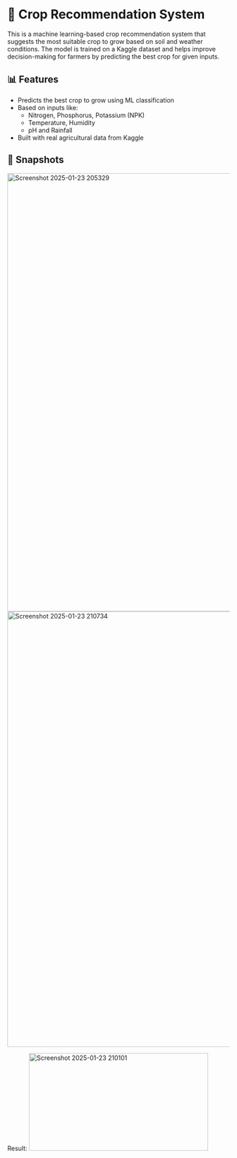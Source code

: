 # 🌾 Crop Recommendation System

This is a machine learning-based crop recommendation system that suggests the most suitable crop to grow based on soil and weather conditions. The model is trained on a Kaggle dataset and helps improve decision-making for farmers by predicting the best crop for given inputs.

## 📊 Features
- Predicts the best crop to grow using ML classification
- Based on inputs like:
  - Nitrogen, Phosphorus, Potassium (NPK)
  - Temperature, Humidity
  - pH and Rainfall
- Built with real agricultural data from Kaggle
  
## 📸 Snapshots 
<img width="1875" height="993" alt="Screenshot 2025-01-23 205329" src="https://github.com/user-attachments/assets/647ea531-4874-47a6-88bc-11f3f56b008d" />

<img width="1915" height="987" alt="Screenshot 2025-01-23 210734" src="https://github.com/user-attachments/assets/a1ed6821-61d0-489f-a55c-e7a627e91309" />

Result:
<img width="406" height="221" alt="Screenshot 2025-01-23 210101" src="https://github.com/user-attachments/assets/5adc955d-e254-494e-84ba-d8bea11766cb" />

